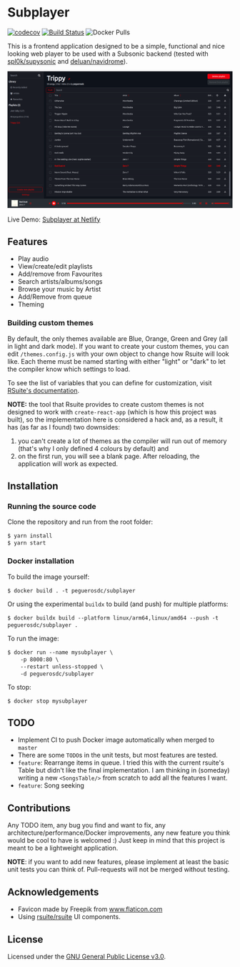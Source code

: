 # Subplayer

[![codecov](https://codecov.io/gh/peguerosdc/subplayer/branch/master/graph/badge.svg)](https://codecov.io/gh/peguerosdc/subplayer)
[![Build Status](https://travis-ci.com/peguerosdc/subplayer.svg?branch=master)](https://travis-ci.com/peguerosdc/subplayer)
![Docker Pulls](https://img.shields.io/docker/pulls/peguerosdc/subplayer)

This is a frontend application designed to be a simple, functional and nice looking web player to be used with a Subsonic backend (tested with [spl0k/supysonic](https://github.com/spl0k/supysonic) and [deluan/navidrome](https://github.com/deluan/navidrome)).

![Overview](/docs/overview.png)

Live Demo: [Subplayer at Netlify](https://subplayer.netlify.app/)

## Features

- Play audio
- View/create/edit playlists
- Add/remove from Favourites
- Search artists/albums/songs
- Browse your music by Artist
- Add/Remove from queue
- Theming

### Building custom themes

By default, the only themes available are Blue, Orange, Green and Grey (all in light and dark mode). If you want to create your custom themes, you can edit `/themes.config.js` with your own object to change how Rsuite will look like. Each theme must be named starting with either "light" or "dark" to let the compiler know which settings to load.

To see the list of variables that you can define for customization, visit [RSuite's documentation](https://rsuitejs.com/en/guide/themes/).

**NOTE:** the tool that Rsuite provides to create custom themes is not designed to work with `create-react-app` (which is how this project was built), so the implementation here is considered a hack and, as a result, it has (as far as I found) two downsides:
1) you can't create a lot of themes as the compiler will run out of memory (that's why I only defined 4 colours by default) and
2) on the first run, you will see a blank page. After reloading, the application will work as expected.

## Installation

### Running the source code

Clone the repository and run from the root folder:

```
$ yarn install
$ yarn start
```

### Docker installation

To build the image yourself:

```
$ docker build . -t peguerosdc/subplayer
```

Or using the experimental `buildx` to build (and push) for multiple platforms:

```
$ docker buildx build --platform linux/arm64,linux/amd64 --push -t peguerosdc/subplayer .
```

To run the image:

```
$ docker run --name mysubplayer \
    -p 8000:80 \
    --restart unless-stopped \
    -d peguerosdc/subplayer
```

To stop:

```
$ docker stop mysubplayer
```

## TODO
- Implement CI to push Docker image automatically when merged to `master`
- There are some `TODO`s in the unit tests, but most features are tested.
- `feature`: Rearrange items in queue. I tried this with the current rsuite's Table but didn't like the final implementation. I am thinking in (someday) writing a new `<SongsTable/>` from scratch to add all the features I want.
- `feature`: Song seeking

## Contributions
Any TODO item, any bug you find and want to fix, any architecture/performance/Docker improvements, any new feature you think would be cool to have is welcomed :) Just keep in mind that this project is meant to be a lightweight application.

**NOTE**: if you want to add new features, please implement at least the basic unit tests you can think of. Pull-requests will not be merged without testing.

## Acknowledgements
- Favicon made by Freepik from www.flaticon.com
- Using [rsuite/rsuite](https://github.com/rsuite/rsuite) UI components.

## License

Licensed under the [GNU General Public License v3.0](https://github.com/peguerosdc/rsuite-sonicplayer/blob/master/LICENSE).
